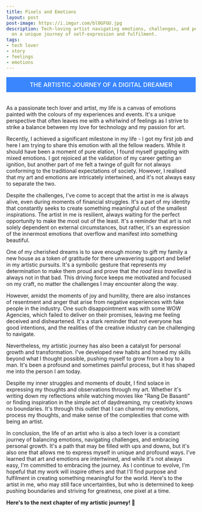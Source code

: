 ```yaml
---
title: Pixels and Emotions
layout: post
post-image: https://i.imgur.com/bl0GFUU.jpg
description: Tech-loving artist navigating emotions, challenges, and personal growth
  on a unique journey of self-expression and fulfilment.
tags:
- tech lover
- story
- feelings
- emotions
---
```


<center>
	<p style="font-size:1rem;padding: 0.25vmax;max-width:50vmax;background-color:#3a86ff;text-transform: uppercase;color:#ffffff;font-weight:500;">The Artistic Journey of a Digital Dreamer</p>
</center>
<br>
As a passionate tech lover and artist, my life is a canvas of emotions painted with the colours of my experiences and events. It's a unique perspective that often leaves me with a whirlwind of feelings as I strive to strike a balance between my love for technology and my passion for art.

Recently, I achieved a significant milestone in my life - I got my first job and here I am trying to share this emotion with all the fellow readers. While it should have been a moment of pure elation, I found myself grappling with mixed emotions. I got rejoiced at the validation of my career getting an ignition, but another part of me felt a twinge of guilt for not always conforming to the traditional expectations of society. However, I realised that my art and emotions are intricately intertwined, and it's not always easy to separate the two.

Despite the challenges, I've come to accept that the artist in me is always alive, even during moments of financial struggles. It's a part of my identity that constantly seeks to create something meaningful out of the smallest inspirations. The artist in me is resilient, always waiting for the perfect opportunity to make the most out of the least. It's a reminder that art is not solely dependent on external circumstances, but rather, it's an expression of the innermost emotions that overflow and manifest into something beautiful.

One of my cherished dreams is to save enough money to gift my family a new house as a token of gratitude for there unwavering support and belief in my artistic pursuits. It's a symbolic gesture that represents my determination to make them proud and prove that *the road less travelled* is always not in that bad. This driving force keeps me motivated and focused on my craft, no matter the challenges I may encounter along the way.

However, amidst the moments of joy and humility, there are also instances of resentment and anger that arise from negative experiences with fake people in the industry. One such disappointment was with some WOW Agencies, which failed to deliver on their promises, leaving me feeling deceived and disheartened. It's a stark reminder that not everyone has good intentions, and the realities of the creative industry can be challenging to navigate.

Nevertheless, my artistic journey has also been a catalyst for personal growth and transformation. I've developed new habits and honed my skills beyond what I thought possible, pushing myself to grow from a boy to a man. It's been a profound and sometimes painful process, but it has shaped me into the person I am today.

Despite my inner struggles and moments of doubt, I find solace in expressing my thoughts and observations through my art. Whether it's writing down my reflections while watching movies like "Rang De Basanti" or finding inspiration in the simple act of daydreaming, my creativity knows no boundaries. It's through this outlet that I can channel my emotions, process my thoughts, and make sense of the complexities that come with being an artist.

In conclusion, the life of an artist who is also a tech lover is a constant journey of balancing emotions, navigating challenges, and embracing personal growth. It's a path that may be filled with ups and downs, but it's also one that allows me to express myself in unique and profound ways. I've learned that art and emotions are intertwined, and while it's not always easy, I'm committed to embracing the journey. As I continue to evolve, I'm hopeful that my work will inspire others and that I'll find purpose and fulfilment in creating something meaningful for the world. Here's to the artist in me, who may still face uncertainties, but who is determined to keep pushing boundaries and striving for greatness, one pixel at a time.

**Here's to the next chapter of my artistic journey! 🍻**